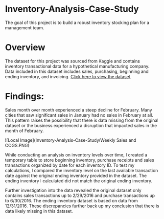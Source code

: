 # Inventory-Analysis-Case-Study

The goal of this project is to build a robust inventory stocking plan for a management team.

# Overview 
The dataset for this project was sourced from Kaggle and contains inventory transactional data for a hypothetical manufacturing company. Data included in this dataset includes sales, purchasing, beginning and ending inventory, and invoicing.
[Click here to view the dataset](https://www.kaggle.com/datasets/bhanupratapbiswas/inventory-analysis-case-study?select=SalesFINAL12312016.csv)

# Findings:
Sales month over month experienced a steep decline for February. Many cities that saw significant sales in January had no sales in February at all. This pattern raises the possibility that there is data missing from the original dataset or the business experienced a disruption that impacted sales in the month of February.

![Local Image](Inventory-Analysis-Case-Study/Weekly Sales and COGS.PNG)


While conducting an analysis on inventory levels over time, I created a temporary table to store beginning inventory, purchase receipts and sales transactions organized by date for each inventory ID. To test my calculations, I compared the inventory level on the last available transaction date against the original ending inventory provided in the dataset. The ending inventory I calculated did not match the original ending inventory. 

Further investigation into the data revealed the original dataset only contains sales transactions up to 2/29/2016 and purchase transactions up to 6/30/2016. The ending inventory dataset is based on data from 12/31/2016. These discrepancies further back up my conclusion that there is data likely missing in this dataset. 

